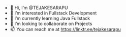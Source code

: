 - 👋 Hi, I’m @TEJAKESARAPU
- 👀 I’m interested in Fullstack Development
- 🌱 I’m currently learning Java Fullstack
- 💞️ I’m looking to collaborate on Projects
- 📫 You can reach me at https://linktr.ee/tejakesarapu

<!---
TEJAKESARAPU/TEJAKESARAPU is a ✨ special ✨ repository because its `README.md` (this file) appears on your GitHub profile.
You can click the Preview link to take a look at your changes.
--->
